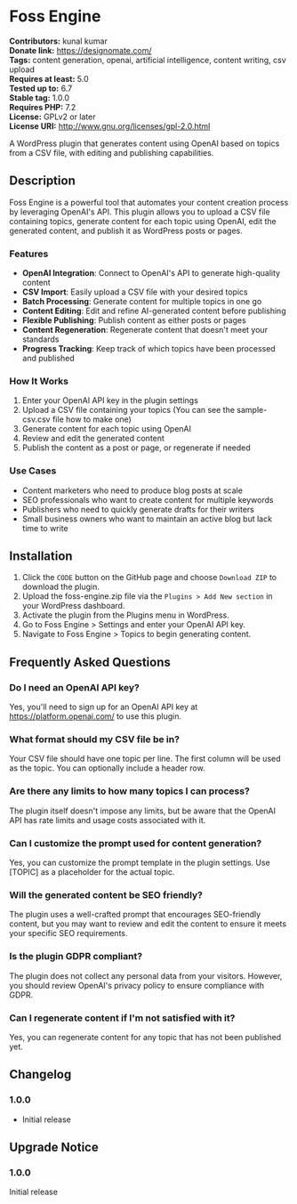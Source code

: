 # Foss Engine

**Contributors:** kunal kumar  
**Donate link:** https://designomate.com/  
**Tags:** content generation, openai, artificial intelligence, content writing, csv upload  
**Requires at least:** 5.0  
**Tested up to:** 6.7  
**Stable tag:** 1.0.0  
**Requires PHP:** 7.2  
**License:** GPLv2 or later  
**License URI:** http://www.gnu.org/licenses/gpl-2.0.html

A WordPress plugin that generates content using OpenAI based on topics from a CSV file, with editing and publishing capabilities.

## Description

Foss Engine is a powerful tool that automates your content creation process by leveraging OpenAI's API. This plugin allows you to upload a CSV file containing topics, generate content for each topic using OpenAI, edit the generated content, and publish it as WordPress posts or pages.

### Features

- **OpenAI Integration**: Connect to OpenAI's API to generate high-quality content
- **CSV Import**: Easily upload a CSV file with your desired topics
- **Batch Processing**: Generate content for multiple topics in one go
- **Content Editing**: Edit and refine AI-generated content before publishing
- **Flexible Publishing**: Publish content as either posts or pages
- **Content Regeneration**: Regenerate content that doesn't meet your standards
- **Progress Tracking**: Keep track of which topics have been processed and published

### How It Works

1. Enter your OpenAI API key in the plugin settings
2. Upload a CSV file containing your topics (You can see the sample-csv.csv file how to make one)
3. Generate content for each topic using OpenAI
4. Review and edit the generated content
5. Publish the content as a post or page, or regenerate if needed

### Use Cases

- Content marketers who need to produce blog posts at scale
- SEO professionals who want to create content for multiple keywords
- Publishers who need to quickly generate drafts for their writers
- Small business owners who want to maintain an active blog but lack time to write

## Installation

1. Click the `CODE` button on the GitHub page and choose `Download ZIP` to download the plugin.
2. Upload the foss-engine.zip file via the `Plugins > Add New section` in your WordPress dashboard.
3. Activate the plugin from the Plugins menu in WordPress.
4. Go to Foss Engine > Settings and enter your OpenAI API key.
5. Navigate to Foss Engine > Topics to begin generating content.

## Frequently Asked Questions

### Do I need an OpenAI API key?

Yes, you'll need to sign up for an OpenAI API key at https://platform.openai.com/ to use this plugin.

### What format should my CSV file be in?

Your CSV file should have one topic per line. The first column will be used as the topic. You can optionally include a header row.

### Are there any limits to how many topics I can process?

The plugin itself doesn't impose any limits, but be aware that the OpenAI API has rate limits and usage costs associated with it.

### Can I customize the prompt used for content generation?

Yes, you can customize the prompt template in the plugin settings. Use [TOPIC] as a placeholder for the actual topic.

### Will the generated content be SEO friendly?

The plugin uses a well-crafted prompt that encourages SEO-friendly content, but you may want to review and edit the content to ensure it meets your specific SEO requirements.

### Is the plugin GDPR compliant?

The plugin does not collect any personal data from your visitors. However, you should review OpenAI's privacy policy to ensure compliance with GDPR.

### Can I regenerate content if I'm not satisfied with it?

Yes, you can regenerate content for any topic that has not been published yet.

## Changelog

### 1.0.0

- Initial release

## Upgrade Notice

### 1.0.0

Initial release
